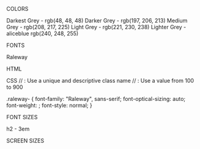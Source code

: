 COLORS

Darkest Grey - rgb(48, 48, 48)
Darker Grey - rgb(197, 206, 213)
Medium Grey - rgb(208, 217, 225)
Light Grey - rgb(221, 230, 238)
Lighter Grey - aliceblue rgb(240, 248, 255)

FONTS

Raleway

HTML
<link rel="preconnect" href="https://fonts.googleapis.com">
<link rel="preconnect" href="https://fonts.gstatic.com" crossorigin>
<link href="https://fonts.googleapis.com/css2?family=Raleway:ital,wght@0,100..900;1,100..900&display=swap" rel="stylesheet">

CSS
// <uniquifier>: Use a unique and descriptive class name
// <weight>: Use a value from 100 to 900

.raleway-<uniquifier> {
  font-family: "Raleway", sans-serif;
  font-optical-sizing: auto;
  font-weight: <weight>;
  font-style: normal;
}

FONT SIZES

h2 - 3em

SCREEN SIZES
